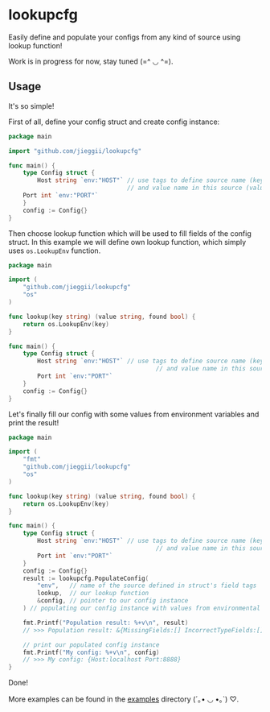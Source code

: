 # lookupcfg
Easily define and populate your configs from any kind of source using lookup function!

Work is in progress for now, stay tuned (=^ ◡ ^=).

## Usage
It's so simple!

First of all, define your config struct and create config instance:
```go
package main

import "github.com/jieggii/lookupcfg"

func main() {
    type Config struct {
        Host string `env:"HOST"` // use tags to define source name (key) 
                                 // and value name in this source (value)
	Port int `env:"PORT"`
    }
	config := Config{}
}
```

Then choose lookup function which will be used to fill fields of the config struct.
In this example we will define own lookup function, which simply uses `os.LookupEnv` function.
```go
package main

import (
	"github.com/jieggii/lookupcfg"
	"os"
)

func lookup(key string) (value string, found bool) {
	return os.LookupEnv(key)
}

func main() {
	type Config struct {
		Host string `env:"HOST"` // use tags to define source name (key) 
                                         // and value name in this source (value)
		Port int `env:"PORT"`
	}
	config := Config{}
}
```

Let's finally fill our config with some values from environment variables and print the result!
```go
package main

import (
	"fmt"
	"github.com/jieggii/lookupcfg"
	"os"
)

func lookup(key string) (value string, found bool) {
	return os.LookupEnv(key)
}

func main() {
	type Config struct {
		Host string `env:"HOST"` // use tags to define source name (key)
                                         // and value name in this source (value)
		Port int `env:"PORT"`
	}
	config := Config{}
	result := lookupcfg.PopulateConfig(
		"env",   // name of the source defined in struct's field tags
		lookup,  // our lookup function
		&config, // pointer to our config instance
	) // populating our config instance with values from environmental variables

	fmt.Printf("Population result: %+v\n", result)
	// >>> Population result: &{MissingFields:[] IncorrectTypeFields:[]}

	// print our populated config instance
	fmt.Printf("My config: %+v\n", config)
	// >>> My config: {Host:localhost Port:8888}
}
```
Done!

More examples can be found in the [examples](https://github.com/jieggii/lookupcfg/tree/master/examples) directory  (´｡• ◡ •｡`) ♡.

